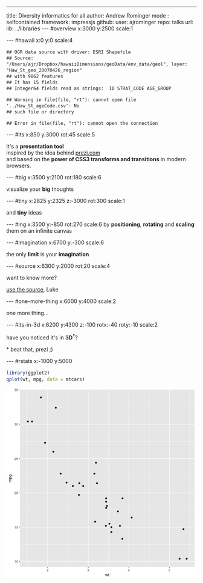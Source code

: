 ---
title: Diversity informatics for all
author: Andrew Rominger
mode  : selfcontained
framework: impressjs
github:
  user: ajrominger
  repo: talks 
url:
  lib: ../libraries
--- #overview x:3000 y:2500 scale:1

--- #hawaii x:0 y:0 scale:4

```
## OGR data source with driver: ESRI Shapefile 
## Source: "/Users/ajr/Dropbox/hawaiiDimensions/geoData/env_data/geol", layer: "Haw_St_geo_20070426_region"
## with 9862 features
## It has 15 fields
## Integer64 fields read as strings:  ID STRAT_CODE AGE_GROUP
```

```
## Warning in file(file, "rt"): cannot open file '../Haw_St_ageCode.csv': No
## such file or directory
```

```
## Error in file(file, "rt"): cannot open the connection
```

--- #its x:850 y:3000 rot:45 scale:5

 It's a **presentation tool** <br/>
inspired by the idea behind [prezi.com](http://prezi.com) <br/>
and based on the **power of CSS3 transforms and transitions** in modern browsers.

--- #big x:3500 y:2100 rot:180 scale:6

visualize your <b>big</b> <span class="thoughts">thoughts</span>

--- #tiny x:2825 y:2325 z:-3000 rot:300 scale:1

and **tiny** ideas

--- #ing x:3500 y:-850 rot:270 scale:6
by <b class="positioning">positioning</b>, <b class="rotating">rotating</b> and <b class="scaling">scaling</b> them on an infinite canvas

--- #imagination x:6700 y:-300 scale:6

the only **limit** is your <b class="imagination">imagination</b>

--- #source x:6300 y:2000 rot:20 scale:4

want to know more?

[use the source](http://github.com/bartaz/impress.js), Luke

--- #one-more-thing x:6000 y:4000 scale:2

one more thing...

--- #its-in-3d x:6200 y:4300 z:-100 rotx:-40 roty:-10 scale:2

<span class="have">have</span> <span class="you">you</span> <span class="noticed">noticed</span> <span class="its">it's</span> <span class="in">in</span> <b>3D<sup>*</sup></b>?

<span class="footnote">* beat that, prezi ;)</span>

--- #rstats x:-1000 y:5000


```r
library(ggplot2)
qplot(wt, mpg, data = mtcars)
```

![plot of chunk unnamed-chunk-2](assets/fig/unnamed-chunk-2-1.png)
